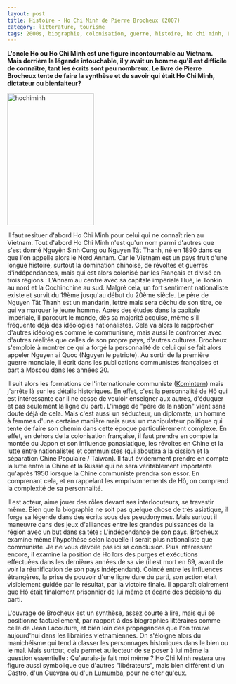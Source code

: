```yaml
---
layout: post
title: Histoire - Ho Chi Minh de Pierre Brocheux (2007)
category: litterature, tourisme
tags: 2000s, biographie, colonisation, guerre, histoire, ho chi minh, Littérature et BD, vietnam
---
```

**L'oncle Ho ou Ho Chi Minh est une figure incontournable au Vietnam. Mais derrière la légende intouchable, il y avait un homme qu'il est difficile de connaître, tant les écrits sont peu nombreux. Le livre de Pierre Brocheux tente de faire la synthèse et de savoir qui était Ho Chi Minh, dictateur ou bienfaiteur?**

<img class="alignleft size-medium wp-image-8781" src="https://cheziceman.files.wordpress.com/2017/01/hochiminh.jpg?w=197" alt="hochiminh" width="197" height="300" />

Il faut resituer d'abord Ho Chi Minh pour celui qui ne connaît rien au Vietnam. Tout d'abord Ho Chi Minh n'est qu'un nom parmi d'autres que s'est donné <span class="lang-vi" lang="vi">Nguyễn Sinh Cung ou Nguyen Tât Thanh, né en 1890 dans ce que l'on appelle alors le Nord Annam. Car le Vietnam est un pays fruit d'une longue histoire, surtout la domination chinoise, de révoltes et guerres d'indépendances, mais qui est alors colonisé par les Français et divisé en trois régions : L'Annam au centre avec sa capitale impériale Hué, le Tonkin au nord et la Cochinchine au sud. Malgré cela, un fort sentiment nationaliste existe et survit du 19ème jusqu'au début du 20ème siècle. Le père de Nguyen Tât Thanh est un mandarin, lettré mais sera déchu de son titre, ce qui va marquer le jeune homme. Après des études dans la capitale impériale, il parcourt le monde, dès sa majorité acquise, même s'il fréquente déjà des idéologies nationalistes. Cela va alors le rapprocher d'autres idéologies comme le communisme, mais aussi le confronter avec d'autres réalités que celles de son propre pays, d'autres cultures. Brocheux s'emploie à montrer ce qui a forgé la personnalité de celui qui se fait alors appeler Nguyen ai Quoc (Nguyen le patriote). Au sortir de la première guerre mondiale, il écrit dans les publications communistes françaises et part à Moscou dans les années 20.

Il suit alors les formations de l'internationale communiste (<a href="https://fr.wikipedia.org/wiki/Internationale_communiste">Komintern</a>) mais j'arrête là sur les détails historiques. En effet, c'est la personnalité de Hô qui est intéressante car il ne cesse de vouloir enseigner aux autres, d'éduquer et pas seulement la ligne du parti. L'image de "père de la nation" vient sans doute déjà de cela. Mais c'est aussi un séducteur, un diplomate, un homme à femmes d'une certaine manière mais aussi un manipulateur politique qui tente de faire son chemin dans cette époque particulièrement complexe. En effet, en dehors de la colonisation française, il faut prendre en compte la montée du Japon et son influence panasiatique, les révoltes en Chine et la lutte entre nationalistes et communistes (qui aboutira à la cission et la séparation Chine Populaire / Taiwan). Il faut évidemment prendre en compte la lutte entre la Chine et la Russie qui ne sera véritablement importante qu'après 1950 lorsque la Chine communiste prendra son essor. En comprenant cela, et en rappelant les emprisonnements de Hô, on comprend la complexité de sa personnalité.

Il est acteur, aime jouer des rôles devant ses interlocuteurs, se travestir même. Bien que la biographie ne soit pas quelque chose de très asiatique, il forge sa légende dans des écrits sous des pseudonymes. Mais surtout il maneuvre dans des jeux d'alliances entre les grandes puissances de la région avec un but dans sa tête : L'indépendance de son pays. Brocheux examine même l'hypothèse selon laquelle il serait plus nationaliste que communiste. Je ne vous dévoile pas ici sa conclusion. Plus intéressant encore, il examine la position de Ho lors des purges et exécutions effectuées dans les dernières années de sa vie (il est mort en 69, avant de voir la réunification de son pays indépendant). Coincé entre les influences étrangères, la prise de pouvoir d'une ligne dure du parti, son action était visiblement guidée par le résultat, par la victoire finale. Il apparaît clairement que Hô était finalement prisonnier de lui même et écarté des décisions du parti.

L'ouvrage de Brocheux est un synthèse, assez courte à lire, mais qui se positionne factuellement, par rapport à des biographies littéraires comme celle de Jean Lacouture, et bien loin des propagandes que l'on trouve aujourd'hui dans les librairies vietnamiennes. On s'éloigne alors du manichéisme qui tend à classer les personnages historiques dans le bien ou le mal. Mais surtout, cela permet au lecteur de se poser à lui même la question essentielle : Qu'aurais-je fait moi même ? Ho Chi Minh restera une figure aussi symbolique que d'autres "libérateurs", mais bien différent d'un Castro, d'un Guevara ou d'un <a href="https://fr.wikipedia.org/wiki/Patrice_Lumumba">Lumumba</a>, pour ne citer qu'eux.
